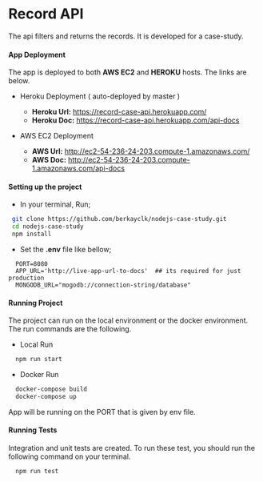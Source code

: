 # Record API

The api filters and returns the records. It is developed for a case-study.  

#### App Deployment
The app is deployed to both **AWS EC2** and **HEROKU** hosts. The links are below. 

- Heroku Deployment ( auto-deployed by master )
    - **Heroku Url:** https://record-case-api.herokuapp.com/  
    - **Heroku Doc:** https://record-case-api.herokuapp.com/api-docs

- AWS EC2 Deployment
    - **AWS Url:** http://ec2-54-236-24-203.compute-1.amazonaws.com/  
    - **AWS Doc:** http://ec2-54-236-24-203.compute-1.amazonaws.com/api-docs

#### Setting up the project

- In your terminal, Run;
 ```bash
  git clone https://github.com/berkayclk/nodejs-case-study.git
  cd nodejs-case-study
  npm install
  ```
* Set the **.env** file like bellow;
```
  PORT=8080
  APP_URL='http://live-app-url-to-docs'  ## its required for just production
  MONGODB_URL="mogodb://connection-string/database"
```

#### Running Project

The project can run on the local environment or the docker environment. The run commands are the following.  

* Local Run

```bash
  npm run start
```

* Docker Run
```bash
  docker-compose build
  docker-compose up
```

App will be running on the PORT that is given by env file.

#### Running Tests

Integration and unit tests are created. To run these test, you should run the following command on your terminal.
```bash
  npm run test
```
